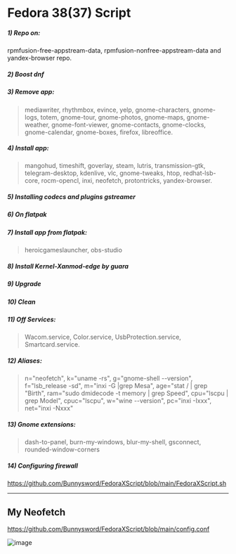 # Fedora 38(37) Script
##### 1) Repo on:
rpmfusion-free-appstream-data, rpmfusion-nonfree-appstream-data and yandex-browser repo.
##### 2️) Boost dnf
##### 3) Remove app:
> mediawriter, rhythmbox, evince, yelp, gnome-characters, gnome-logs, totem, gnome-tour, gnome-photos, gnome-maps, gnome-weather, gnome-font-viewer, gnome-contacts, gnome-clocks, gnome-calendar, gnome-boxes, firefox, libreoffice.
##### 4) Install app:
> mangohud, timeshift, goverlay, steam, lutris, transmission-gtk, telegram-desktop, kdenlive, vlc, gnome-tweaks, htop, redhat-lsb-core, rocm-opencl, inxi, neofetch, protontricks, yandex-browser.
##### 5) Installing codecs and plugins gstreamer
##### 6) On flatpak
##### 7) Install app from flatpak:
> heroicgameslauncher, obs-studio
##### 8) Install Kernel-Xanmod-edge by guara
##### 9) Upgrade
##### 10) Clean
##### 11) Off Services:
> Wacom.service, Color.service, UsbProtection.service, Smartcard.service.
##### 12) Aliases:
> n="neofetch", k="uname -rs", g="gnome-shell --version", f="lsb_release -sd", m="inxi -G |grep Mesa", age="stat / | grep "Birth", ram="sudo dmidecode -t memory | grep Speed", cpu="lscpu | grep Model", cpuc="lscpu", w="wine --version", pc="inxi -Ixxx", net="inxi -Nxxx"
##### 13) Gnome extensions:
> dash-to-panel, burn-my-windows, blur-my-shell, gsconnect, rounded-window-corners
##### 14) Configuring firewall

https://github.com/Bunnysword/FedoraXScript/blob/main/FedoraXScript.sh
____
## My Neofetch
https://github.com/Bunnysword/FedoraXScript/blob/main/config.conf

![image](https://github.com/Bunnysword/FedoraXScript/assets/129748119/31fc882e-a58f-46f0-b54e-2c1a1983d5c6)
